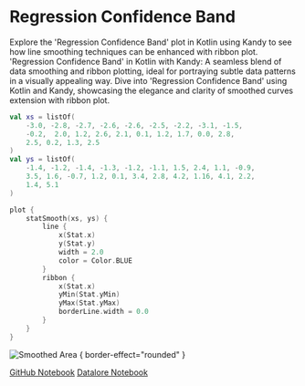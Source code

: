 # Regression Confidence Band

<web-summary>
Explore the 'Regression Confidence Band' plot in Kotlin using Kandy to see how line smoothing techniques can be enhanced with ribbon plot.
</web-summary>

<card-summary>
'Regression Confidence Band' in Kotlin with Kandy: A seamless blend of data smoothing and ribbon plotting, ideal for portraying subtle data patterns in a visually appealing way.
</card-summary>

<link-summary>
Dive into 'Regression Confidence Band' using Kotlin and Kandy, showcasing the elegance and clarity of smoothed curves extension with ribbon plot.
</link-summary>


<!---IMPORT org.jetbrains.kotlinx.kandy.letsplot.samples.Ribbon-->

<!---FUN regression_confidence_band-->

```kotlin
val xs = listOf(
    -3.0, -2.8, -2.7, -2.6, -2.6, -2.5, -2.2, -3.1, -1.5,
    -0.2,  2.0, 1.2, 2.6, 2.1, 0.1, 1.2, 1.7, 0.0, 2.8,
    2.5, 0.2, 1.3, 2.5
)
val ys = listOf(
    -1.4, -1.2, -1.4, -1.3, -1.2, -1.1, 1.5, 2.4, 1.1, -0.9,
    3.5, 1.6, -0.7, 1.2, 0.1, 3.4, 2.8, 4.2, 1.16, 4.1, 2.2,
    1.4, 5.1
)

plot {
    statSmooth(xs, ys) {
        line {
            x(Stat.x)
            y(Stat.y)
            width = 2.0
            color = Color.BLUE
        }
        ribbon {
            x(Stat.x)
            yMin(Stat.yMin)
            yMax(Stat.yMax)
            borderLine.width = 0.0
        }
    }
}
```

<!---END-->

![Smoothed Area](regression_confidence_band.svg) { border-effect="rounded" }

<seealso style="cards">
       <category ref="example-ktnb">
           <a href="https://github.com/Kotlin/kandy/blob/main/examples/notebooks/lets-plot/samples/ribbon/regression_confidence_band.ipynb" summary="View the notebook on our GitHub repository">GitHub Notebook</a>
           <a href="https://datalore.jetbrains.com/report/static/KQKedA4jDrKu63O53gEN0z/0YhvvbuozyuKzwiQ65eMgh" summary="Experiment with this example on Datalore">Datalore Notebook</a>
       </category>
</seealso>
